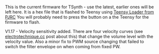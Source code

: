 This is the current firmware for TSynth - use the latest, earlier ones will be left here. It is a hex file that is flashed to Teensy using [Teensy Loader from PJRC](https://www.pjrc.com/teensy/loader.html) You will probably need to press the button on a the Teensy for the firmware to flash.


V1.17 - Velocity sensitivity added. There are four velocity curves (see [electrotechnique.cc](https://electrotechnique.cc) post about this) that change the volume level with the velocity value. Also a minor fix to PWM source changing that failed to switch the filter envelope on when coming from fixed PW.
